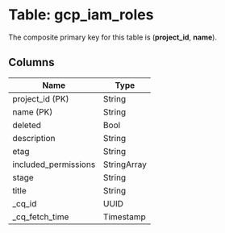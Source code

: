# Table: gcp_iam_roles


The composite primary key for this table is (**project_id**, **name**).


## Columns
| Name          | Type          |
| ------------- | ------------- |
|project_id (PK)|String|
|name (PK)|String|
|deleted|Bool|
|description|String|
|etag|String|
|included_permissions|StringArray|
|stage|String|
|title|String|
|_cq_id|UUID|
|_cq_fetch_time|Timestamp|